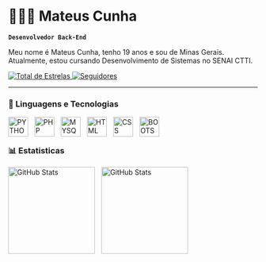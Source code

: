 # 👨🏻‍💻 Mateus Cunha

**`Desenvolvedor Back-End`**

Meu nome é Mateus Cunha, tenho 19 anos e sou de Minas Gerais. Atualmente, estou cursando Desenvolvimento de Sistemas no SENAI CTTI.

<p align="left">
<a href="https://github.com/mateusgeraldoc?tab=repositories&sort=stargazers">
    <img
        alt="Total de Estrelas"
        tittle="Total de Estrelas Github"
        src="https://custom-icon-badges.demolab.com/github/stars/mateusgeraldoc?color=%23E1AD0E&style=for-the-badge&labelColor=C79600&logo=star&label=estrelas"
    />
</a>
<a href="https://github.com/mateusgeraldoc?followers">
    <img
        alt="Seguidores"
        tittle="Me siga no Github"
        src="https://custom-icon-badges.demolab.com/github/followers/mateusgeraldoc?color=236ad3&labelColor=1155ba&style=for-the-badge&logo=github&label=seguidores"
    />
</a>
</p>

---

### 🤖 Linguagens e Tecnologias

<img
    align="left"
    alt="PYTHON"
    width="40px"
    style="padding-right: 10px"
    src="https://cdn.jsdelivr.net/gh/devicons/devicon@latest/icons/python/python-original.svg"
/>
          
<img
    align="left"
    alt="PHP"
    width="40px"
    style="padding-right: 10px"
    src="https://cdn.jsdelivr.net/gh/devicons/devicon@latest/icons/php/php-original.svg"
/>
          
<img
    align="left"
    alt="MYSQL"
    width="40px"
    style="padding-right: 10px"
    src="https://cdn.jsdelivr.net/gh/devicons/devicon@latest/icons/mysql/mysql-original.svg"
/>
          
<img
    align="left"
    alt="HTML"
    width="40px"
    style="padding-right: 10px"
    src="https://cdn.jsdelivr.net/gh/devicons/devicon@latest/icons/html5/html5-original.svg" 
/>
          
<img
    align="left"
    alt="CSS"
    width="40px"
    style="padding-right: 10px"
    src="https://cdn.jsdelivr.net/gh/devicons/devicon@latest/icons/css3/css3-original.svg"
/>

<img
    align="left"
    alt="BOOTSTRAP"
    width="40px"
    style="padding-right: 10px"
    src="https://cdn.jsdelivr.net/gh/devicons/devicon@latest/icons/bootstrap/bootstrap-original.svg" 
/>

<br>
<br>

### 📊 Estatisticas

<p align="left">
    <img
        align="left"
        alt="GitHub Stats"
        height="175"
        style="padding-right: 10px;"
        src="https://github-readme-stats.vercel.app/api?username=mateusgeraldoc&show_icons=true&theme=tokyonight&include_all_commits=true&locale=pt-br"
    />
    <img
        align="left"
        alt="GitHub Stats"
        height="175"
        style="padding-right: 10px;"
        src="https://github-readme-stats.vercel.app/api/top-langs/?username=mateusgeraldoc&show_icons=true&theme=tokyonight&layout=compact&custom_tittle=Linguagens&langs_count=5"
    />
</p>

